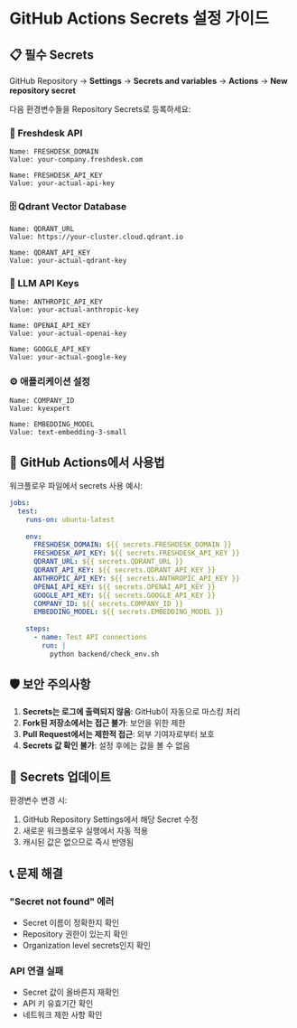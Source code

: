 # GitHub Actions Secrets 설정 가이드

## 📋 필수 Secrets

GitHub Repository → **Settings** → **Secrets and variables** → **Actions** → **New repository secret**

다음 환경변수들을 Repository Secrets로 등록하세요:

### 🎫 Freshdesk API
```
Name: FRESHDESK_DOMAIN
Value: your-company.freshdesk.com

Name: FRESHDESK_API_KEY  
Value: your-actual-api-key
```

### 🗄️ Qdrant Vector Database
```
Name: QDRANT_URL
Value: https://your-cluster.cloud.qdrant.io

Name: QDRANT_API_KEY
Value: your-actual-qdrant-key
```

### 🤖 LLM API Keys
```
Name: ANTHROPIC_API_KEY
Value: your-actual-anthropic-key

Name: OPENAI_API_KEY
Value: your-actual-openai-key

Name: GOOGLE_API_KEY
Value: your-actual-google-key
```

### ⚙️ 애플리케이션 설정
```
Name: COMPANY_ID
Value: kyexpert

Name: EMBEDDING_MODEL
Value: text-embedding-3-small
```

## 🔧 GitHub Actions에서 사용법

워크플로우 파일에서 secrets 사용 예시:

```yaml
jobs:
  test:
    runs-on: ubuntu-latest
    
    env:
      FRESHDESK_DOMAIN: ${{ secrets.FRESHDESK_DOMAIN }}
      FRESHDESK_API_KEY: ${{ secrets.FRESHDESK_API_KEY }}
      QDRANT_URL: ${{ secrets.QDRANT_URL }}
      QDRANT_API_KEY: ${{ secrets.QDRANT_API_KEY }}
      ANTHROPIC_API_KEY: ${{ secrets.ANTHROPIC_API_KEY }}
      OPENAI_API_KEY: ${{ secrets.OPENAI_API_KEY }}
      GOOGLE_API_KEY: ${{ secrets.GOOGLE_API_KEY }}
      COMPANY_ID: ${{ secrets.COMPANY_ID }}
      EMBEDDING_MODEL: ${{ secrets.EMBEDDING_MODEL }}
    
    steps:
      - name: Test API connections
        run: |
          python backend/check_env.sh
```

## 🛡️ 보안 주의사항

1. **Secrets는 로그에 출력되지 않음**: GitHub이 자동으로 마스킹 처리
2. **Fork된 저장소에서는 접근 불가**: 보안을 위한 제한
3. **Pull Request에서는 제한적 접근**: 외부 기여자로부터 보호
4. **Secrets 값 확인 불가**: 설정 후에는 값을 볼 수 없음

## 🔄 Secrets 업데이트

환경변수 변경 시:
1. GitHub Repository Settings에서 해당 Secret 수정
2. 새로운 워크플로우 실행에서 자동 적용
3. 캐시된 값은 없으므로 즉시 반영됨

## 📞 문제 해결

### "Secret not found" 에러
- Secret 이름이 정확한지 확인
- Repository 권한이 있는지 확인
- Organization level secrets인지 확인

### API 연결 실패
- Secret 값이 올바른지 재확인
- API 키 유효기간 확인
- 네트워크 제한 사항 확인
